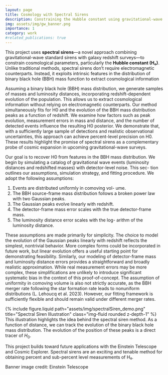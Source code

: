 ```yaml
---
layout: page
title: Cosmology with Spectral Sirens
description: Constraining the Hubble constant using gravitational-wave sources and galaxy clustering
img: assets/img/gw_banner.png
importance: 1
category: work
#related_publications: true
---
```


This project uses **spectral sirens**—a novel approach combining gravitational-wave standard sirens with galaxy redshift surveys—to constrain cosmological parameters, particularly the **Hubble constant (H₀)**. Unlike traditional methods, spectral sirens don’t require electromagnetic counterparts. Instead, it
exploits intrinsic features in the distribution of binary
black hole (BBH) mass function to extract cosmological
information

Assuming a binary black hole (BBH) mass distribution, we generate samples
of masses and luminosity distances, incorporating redshift-dependent evolution of the population. This allows us to extract cosmological information without relying on electromagnetic counterparts. Our method simultaneously fits for H0 and the evolution of the BBH mass distribution peaks as a function of redshift. We examine how factors such as peak evolution, measurement errors in mass and distance,
and the number of detected events influence the resulting H0 posterior. We demonstrate that, with a sufficiently large sample of detections and realistic observational uncertainties, this approach can achieve percent-level precision on H0. These results highlight the promise of spectral sirens as a complementary probe of cosmic expansion in upcoming gravitational-wave surveys.

Our goal is to recover H0 from features in the BBH
mass distribution. We begin by simulating a catalog
of gravitational wave events (luminosity distances and
redshifted masses) with detector-level noise. This sec-
tion outlines our assumptions, simulation strategy, and
fitting procedure.
We adopt the following assumptions:
1. Events are distributed uniformly in comoving vol-
ume.
2. The BBH source-frame mass distribution follows
a broken power law with two Gaussian peaks.
3. The Gaussian peaks evolve linearly with redshift.
4. The detector-frame mass error scales with the true
detector-frame mass.
5. The luminosity distance error scales with the log-
arithm of the luminosity distance.

These assumptions are made primarily for simplicity. The choice to model the evolution of the Gaussian peaks linearly with redshift reflects the simplest, nontrivial behavior. More complex forms could be incorporated in future work, but linear evolution offers a useful starting point for demonstrating feasibility. Similarly, our modeling of detector-frame mass and luminosity distance errors provides a straightforward and broadly realistic approximation. While real measurement errors may be more complex, these simplifications are unlikely to introduce significant systematic bias in the context of this
proof-of-concept. The assumption of uniformity in comoving volume is also not strictly accurate, as the BBH merger rate following the star formation rate leads to nonuniform distributions (L. Lehoucq et al. 2023). However, our fitting framework is sufficiently flexible and should remain valid under different merger rates.

<div class="row justify-content-center">
  <div class="col-md-6 mt-3 mt-md-0">
    {% include figure.liquid path="assets/img/spectralSiren_demo.png" title="Spectral Siren Illustration" class="img-fluid rounded z-depth-1" %}
  </div>
</div>
<div class="caption">
  This illustration highlights the idea behind the spectral siren method. As a function of distance, we can track the
  evolution of the binary black hole mass distribution. The evolution of the position of these peaks is a direct tracer of <i>H</i><sub>0</sub>.
</div>


This project builds toward future applications with the Einstein Telescope and Cosmic Explorer. Spectral sirens are an exciting and tenable method for obtaining percent and sub-percent level measurements of H₀.

Banner image credit: Einstein Telescope
